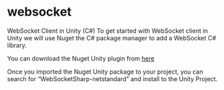 # websocket

WebSocket Client in Unity (C#)
To get started with WebSocket client in Unity we will use Nuget the C# package manager to add a WebSocket C# library.

You can download the Nuget Unity plugin from [here](https://github.com/GlitchEnzo/NuGetForUnity/releases/latest/)

Once you imported the Nuget Unity package to your project, you can search for “WebSocketSharp-netstandard” and install to the Unity Project.

